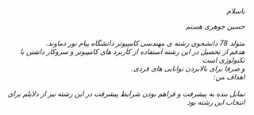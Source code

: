 <I COCTYPE html>
<html dir="rtl" lang="fa">
<head>
<meta chaset="utf-8">
<title>صفحه ی فارسی راست چین می باشد</title>
</head>
<body>
<div dir="rlt">
باسلام
<br>

حسین جوهری هستم 
<br>
<br>
متولد 78 دانشجوی رشته ی مهندسی کامپیوتر دانشگاه پیام نور دماوند.
<br>
هدفم از تحصیل در این رشته استفاده از کاربرد های کامپیوتر و سروکار داشتن با تکنولوژی است
<br>
 و صرفا برای بالابردن توانایی های فردی.
<br>
اهداف من:
<br>
<br>
 تمایل بنده به پیشرفت و فراهم بودن شرایط پیشرفت در این رشته نیز از دلایلم برای انتخاب این رشته بود
</div>
</body>
</html>
